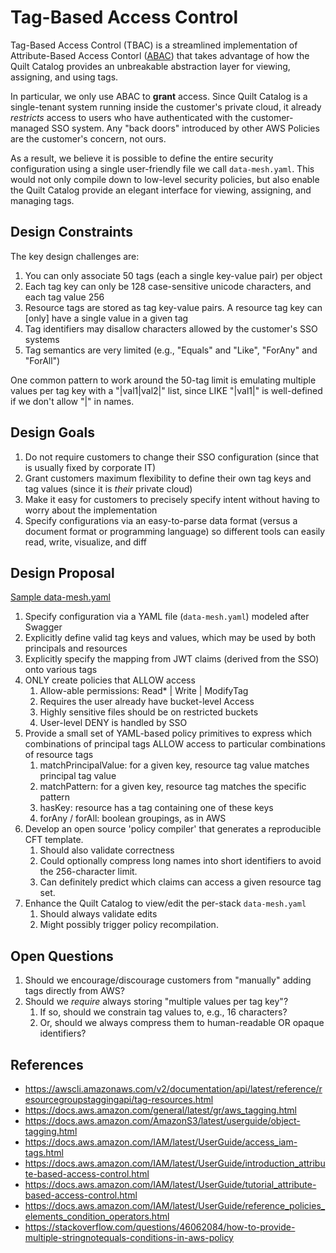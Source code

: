 # Tag-Based Access Control

Tag-Based Access Control (TBAC) is a streamlined implementation of Attribute-Based Access Contorl ([ABAC](https://aws.amazon.com/identity/attribute-based-access-control/)) that takes advantage of how the Quilt Catalog provides an unbreakable abstraction layer for viewing, assigning, and using tags.

In particular, we only use ABAC to **grant** access.
Since Quilt Catalog is a single-tenant system running inside the customer's private cloud, it already _restricts_ access to users who have authenticated with the customer-managed SSO system.  Any "back doors" introduced by other AWS Policies are the customer's concern, not ours.

As a result, we believe it is possible to define the entire security configuration using a single user-friendly file we call `data-mesh.yaml`. This would not only compile down to low-level security policies, but also enable the Quilt Catalog provide an elegant interface for viewing, assigning,
and managing tags.

## Design Constraints

The key design challenges are:

1. You can only associate 50 tags (each a single key-value pair) per object
2. Each tag key can only be 128 case-sensitive unicode characters, and each tag value 256
3. Resource tags are stored as tag key-value pairs. A resource tag key can [only] have a single value in a given tag
4. Tag identifiers may disallow characters allowed by the customer's SSO systems
5. Tag semantics are very limited (e.g., "Equals" and "Like", "ForAny" and "ForAll")  

One common pattern to work around the 50-tag limit is emulating multiple values per tag key with a "|val1|val2|" list, since LIKE "|val1|" is well-defined if we don't allow "|" in names.

## Design Goals

1. Do not require customers to change their SSO configuration (since that is usually fixed by corporate IT)
1. Grant customers maximum flexibility to define their own tag keys and tag values (since it is _their_ private cloud)
1. Make it easy for customers to precisely specify intent without having to worry about the implementation
1. Specify configurations via an easy-to-parse data format (versus a document format or programming language) so different tools can easily read, write, visualize, and diff

## Design Proposal

[Sample data-mesh.yaml](./data-mesh.yaml)

1. Specify configuration via a YAML file (`data-mesh.yaml`) modeled after Swagger
1. Explicitly define valid tag keys and values, which may be used by both principals and resources
1. Explicitly specify the mapping from JWT claims (derived from the SSO) onto various tags
1. ONLY create policies that ALLOW access
    1. Allow-able permissions: Read* | Write | ModifyTag
    1. Requires the user already have bucket-level Access
    1. Highly sensitive files should be on restricted buckets
    1. User-level DENY is handled by SSO
1. Provide a small set of YAML-based policy primitives to express which combinations of principal tags ALLOW access to particular combinations of resource tags
    1. matchPrincipalValue: for a given key, resource tag value matches principal tag value
    1. matchPattern: for a given key, resource tag matches the specific pattern
    1. hasKey: resource has a tag containing one of these keys
    1. forAny / forAll: boolean groupings, as in AWS
1. Develop an open source 'policy compiler' that generates a reproducible CFT template.
    1. Should also validate correctness
    2. Could optionally compress long names into short identifiers to avoid the 256-character limit.
    3. Can definitely predict which claims can access a given resource tag set.
1. Enhance the Quilt Catalog to view/edit the per-stack `data-mesh.yaml`
    1. Should always validate edits
    2. Might possibly trigger policy recompilation.

## Open Questions

1. Should we encourage/discourage customers from "manually" adding tags directly from AWS?
1. Should we _require_ always storing "multiple values per tag key"?
    1. If so, should we constrain tag values to, e.g., 16 characters?
    1. Or, should we always compress them to human-readable OR opaque identifiers?

## References

- <https://awscli.amazonaws.com/v2/documentation/api/latest/reference/resourcegroupstaggingapi/tag-resources.html>
- <https://docs.aws.amazon.com/general/latest/gr/aws_tagging.html>
- <https://docs.aws.amazon.com/AmazonS3/latest/userguide/object-tagging.html>
- <https://docs.aws.amazon.com/IAM/latest/UserGuide/access_iam-tags.html>
- <https://docs.aws.amazon.com/IAM/latest/UserGuide/introduction_attribute-based-access-control.html>
- <https://docs.aws.amazon.com/IAM/latest/UserGuide/tutorial_attribute-based-access-control.html>
- <https://docs.aws.amazon.com/IAM/latest/UserGuide/reference_policies_elements_condition_operators.html>
- <https://stackoverflow.com/questions/46062084/how-to-provide-multiple-stringnotequals-conditions-in-aws-policy>
